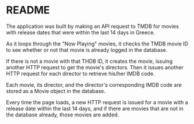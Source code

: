 # README

The application was built by making an API request to TMDB for movies with release dates that were within the last 14 days in Greece.

As it loops through the "Now Playing" movies, it checks the TMDB movie ID to see whether or not that movie is already logged in the database.

If there is not a movie with that THDB ID, it creates the movie, issuing another HTTP request to get the movie's directors. Then it issues another HTTP request for each director to retrieve his/her IMDB code.

Each movie, its director, and the director's corresponding IMDB code are stored as a Movie object in the database.

Every time the page loads, a new HTTP request is issued for a movie with a release date within the last 14 days, and if there are movies that are not in the database already, those movies are added.
